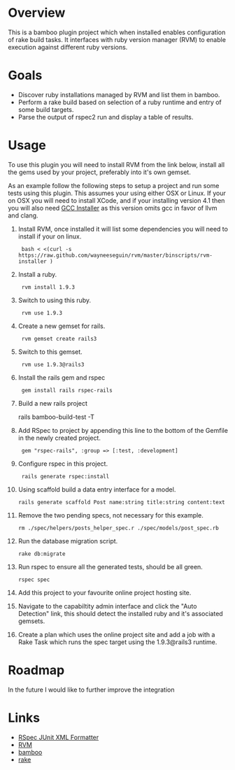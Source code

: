 # Overview

This is a bamboo plugin project which when installed enables configuration of rake build tasks. It interfaces with
ruby version manager (RVM) to enable execution against different ruby versions.

# Goals

* Discover ruby installations managed by RVM and list them in bamboo.
* Perform a rake build based on selection of a ruby runtime and entry of some build targets.
* Parse the output of rspec2 run and display a table of results.

# Usage

To use this plugin you will need to install RVM from the link below, install all the gems used by your project, preferably
into it's own gemset.

As an example follow the following steps to setup a project and run some tests using this plugin. This assumes your using
either OSX or Linux. If your on OSX you will need to install XCode, and if your installing version 4.1 then you will
also need [GCC Installer](https://github.com/kennethreitz/osx-gcc-installer/downloads) as this version omits gcc in favor
of llvm and clang.

1. Install RVM, once installed it will list some dependencies you will need to install if your on linux.

        bash < <(curl -s https://raw.github.com/wayneeseguin/rvm/master/binscripts/rvm-installer )

2. Install a ruby.


        rvm install 1.9.3


3. Switch to using this ruby.


        rvm use 1.9.3


4. Create a new gemset for rails.


        rvm gemset create rails3


5. Switch to this gemset.


        rvm use 1.9.3@rails3


6. Install the rails gem and rspec


        gem install rails rspec-rails


7. Build a new rails project

    rails bamboo-build-test -T

8. Add RSpec to project by appending this line to the bottom of the Gemfile in the newly created project.

        gem "rspec-rails", :group => [:test, :development]

9. Configure rspec in this project.

        rails generate rspec:install

10. Using scaffold build a data entry interface for a model.

        rails generate scaffold Post name:string title:string content:text

11. Remove the two pending specs, not necessary for this example.

        rm ./spec/helpers/posts_helper_spec.r ./spec/models/post_spec.rb

12. Run the database migration script.

        rake db:migrate

13. Run rspec to ensure all the generated tests, should be all green.

        rspec spec

14. Add this project to your favourite online project hosting site.
15. Navigate to the capabiltity admin interface and click the "Auto Detection" link, this should detect the installed
ruby and it's associated gemsets.
16. Create a plan which uses the online project site and add a job with a Rake Task which runs the spec target using the 1.9.3@rails3 runtime.


# Roadmap

In the future I would like to further improve the integration 

# Links

* [RSpec JUnit XML Formatter](https://github.com/sj26/rspec_junit_formatter)
* [RVM](http://beginrescueend.com/)
* [bamboo](http://www.atlassian.com/software/bamboo/overview)
* [rake](http://martinfowler.com/articles/rake.html)
